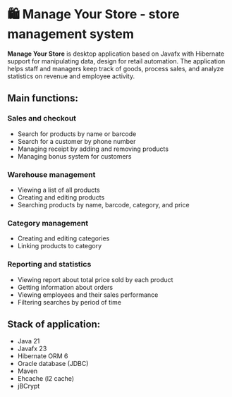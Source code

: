 # 🛍️ Manage Your Store - store management system
️**Manage Your Store** is desktop application based on Javafx 
with Hibernate support for manipulating data, design for retail automation. 
The application helps staff and managers keep track of goods, 
process sales, and analyze statistics on revenue and employee activity.

## Main functions:

### Sales and checkout

* Search for products by name or barcode
* Search for a customer by phone number
* Managing receipt by adding and removing products
* Managing bonus system for customers

### Warehouse management

* Viewing a list of all products
* Creating and editing products
* Searching products by name, barcode, category, and price

### Category management

* Creating and editing categories
* Linking products to category

### Reporting and statistics

* Viewing report about total price sold by each product
* Getting information about orders
* Viewing employees and their sales performance
* Filtering searches by period of time

## Stack of application:

* Java 21
* Javafx 23
* Hibernate ORM 6
* Oracle database (JDBC)
* Maven
* Ehcache (l2 cache)
* jBCrypt